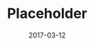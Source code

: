 ---
layout: post
title: Placeholder
image: https://via.placeholder.com/440x600
caption: 
date: 2017-03-12
tags: []
---